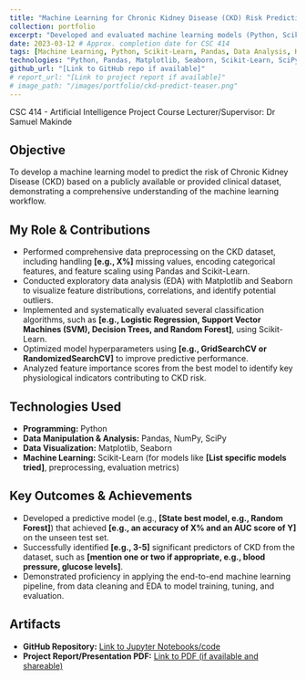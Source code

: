 ```yaml
---
title: "Machine Learning for Chronic Kidney Disease (CKD) Risk Prediction"
collection: portfolio
excerpt: "Developed and evaluated machine learning models (Python, Scikit-Learn) to predict CKD risk, performing data preprocessing, EDA, and feature importance analysis. BSc AI course project."
date: 2023-03-12 # Approx. completion date for CSC 414
tags: [Machine Learning, Python, Scikit-Learn, Pandas, Data Analysis, Healthcare]
technologies: "Python, Pandas, Matplotlib, Seaborn, Scikit-Learn, SciPy"
github_url: "[Link to GitHub repo if available]"
# report_url: "[Link to project report if available]"
# image_path: "/images/portfolio/ckd-predict-teaser.png"
---
```

CSC 414 - Artificial Intelligence Project
Course Lecturer/Supervisor: Dr Samuel Makinde

## Objective
To develop a machine learning model to predict the risk of Chronic Kidney Disease (CKD) based on a publicly available or provided clinical dataset, demonstrating a comprehensive understanding of the machine learning workflow.

## My Role & Contributions
* Performed comprehensive data preprocessing on the CKD dataset, including handling **[e.g., X%]** missing values, encoding categorical features, and feature scaling using Pandas and Scikit-Learn.
* Conducted exploratory data analysis (EDA) with Matplotlib and Seaborn to visualize feature distributions, correlations, and identify potential outliers.
* Implemented and systematically evaluated several classification algorithms, such as **[e.g., Logistic Regression, Support Vector Machines (SVM), Decision Trees, and Random Forest]**, using Scikit-Learn.
* Optimized model hyperparameters using **[e.g., GridSearchCV or RandomizedSearchCV]** to improve predictive performance.
* Analyzed feature importance scores from the best model to identify key physiological indicators contributing to CKD risk.

## Technologies Used
* **Programming:** Python
* **Data Manipulation & Analysis:** Pandas, NumPy, SciPy
* **Data Visualization:** Matplotlib, Seaborn
* **Machine Learning:** Scikit-Learn (for models like **[List specific models tried]**, preprocessing, evaluation metrics)

## Key Outcomes & Achievements
* Developed a predictive model (e.g., **[State best model, e.g., Random Forest]**) that achieved **[e.g., an accuracy of X% and an AUC score of Y]** on the unseen test set.
* Successfully identified **[e.g., 3-5]** significant predictors of CKD from the dataset, such as **[mention one or two if appropriate, e.g., blood pressure, glucose levels]**.
* Demonstrated proficiency in applying the end-to-end machine learning pipeline, from data cleaning and EDA to model training, tuning, and evaluation.

## Artifacts
* **GitHub Repository:** [Link to Jupyter Notebooks/code]([YOUR_GITHUB_REPO_LINK_HERE])
* **Project Report/Presentation PDF:** [Link to PDF (if available and shareable)]([YOUR_REPORT_LINK_HERE])
